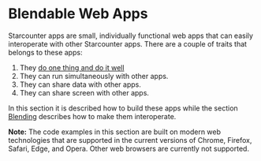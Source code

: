 # Blendable Web Apps

Starcounter apps are small, individually functional web apps that can easily interoperate with other Starcounter apps. There are a couple of traits that belongs to these apps:

1. They [do one thing and do it well](https://en.wikipedia.org/wiki/Unix_philosophy#Do_One_Thing_and_Do_It_Well)
2. They can run simultaneously with other apps.
3. They can share data with other apps.
4. They can share screen with other apps.

In this section it is described how to build these apps while the section [Blending](../blending/) describes how to make them interoperate.

**Note:** The code examples in this section are built on modern web technologies that are supported in the current versions of Chrome, Firefox, Safari, Edge, and Opera. Other web browsers are currently not supported.





